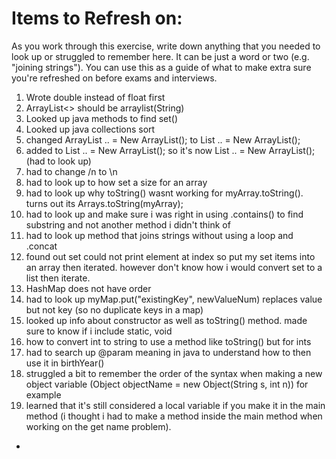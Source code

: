 # Items to Refresh on:

As you work through this exercise, write down anything that you needed to look up or struggled to remember here. It can be just a word or two (e.g. "joining strings"). You can use this as a guide of what to make extra sure you're refreshed on before exams and interviews.

1. Wrote double instead of float first
2. ArrayList<> should be arraylist(String)
3. Looked up java methods to find set()
4. Looked up java collections sort
5. changed ArrayList .. = New ArrayList<String>(); to List .. = New ArrayList<String>();
6. added <String> to List .. = New ArrayList<String>(); so it's now List<String> .. = New ArrayList<String>(); (had to look up)
7. had to change /n to \n
8. had to look up to how set a size for an array
9. had to look up why toString() wasnt working for myArray.toString(). turns out its Arrays.toString(myArray);
10. had to look up and make sure i was right in using .contains() to find substring and not another method i didn't think of
11. had to look up method that joins strings without using a loop and .concat
12. found out set could not print element at index so put my set items into an array then iterated. however don't know how i would convert set to a list then iterate.
13. HashMap does not have order
14. had to look up myMap.put("existingKey", newValueNum) replaces value but not key (so no duplicate keys in a map)
15. looked up info about constructor as well as toString() method. made sure to know if i include static, void
16. how to convert int to string to use a method like toString() but for ints
17. had to search up @param meaning in java to understand how to then use it in birthYear()
18. struggled a bit to remember the order of the syntax when making a new object variable (Object objectName = new Object(String s, int n)) for example
19. learned that it's still considered a local variable if you make it in the main method (i thought i had to make a method inside the main method when working on the get name problem).
- 
